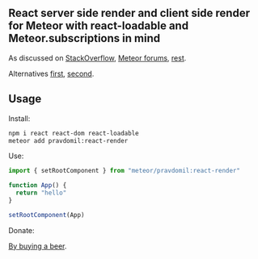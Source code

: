 ## React server side render and client side render for Meteor with react-loadable and Meteor.subscriptions in mind
As discussed on [StackOverflow](https://stackoverflow.com/questions/48567599/meteor-server-render-withtracker-postponing-client-rendering?noredirect=1#comment84511111_48567599), [Meteor forums](https://forums.meteor.com/t/react-ssr-data-hydration-help/35342), [rest](https://www.google.com/search?q=meteor+subscribe+ssr).

Alternatives [first](https://github.com/ssrwpo/ssr), [second](https://github.com/thereactivestack-legacy/meteor-react-router-ssr).

## Usage

Install:
```sh
npm i react react-dom react-loadable
meteor add pravdomil:react-render
```

Use:
```jsx
import { setRootComponent } from "meteor/pravdomil:react-render"

function App() {
  return "hello"
}

setRootComponent(App)
```

Donate:

[By buying a beer](https://www.paypal.com/cgi-bin/webscr?cmd=_s-xclick&hosted_button_id=BCL2X3AFQBAP2&item_name=react-render%20Beer).
